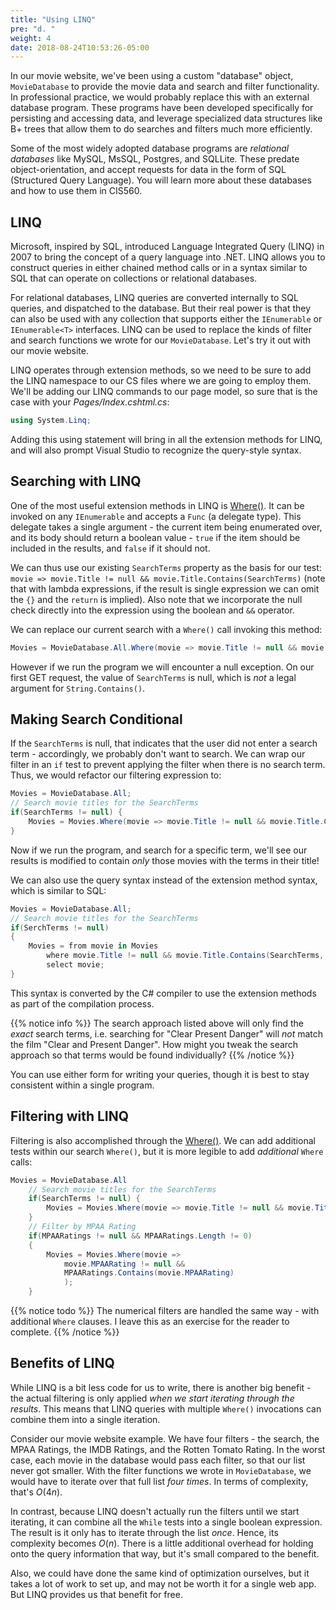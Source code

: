 ```yaml
---
title: "Using LINQ"
pre: "d. "
weight: 4
date: 2018-08-24T10:53:26-05:00
---
```


In our movie website, we've been using a custom "database" object, `MovieDatabase` to provide the movie data and search and filter functionality.  In professional practice, we would probably replace this with an external database program.  These programs have been developed specifically for persisting and accessing data, and leverage specialized data structures like B+ trees that allow them to do searches and filters much more efficiently.

Some of the most widely adopted database programs are _relational databases_ like MySQL, MsSQL, Postgres, and SQLLite.  These predate object-orientation, and accept requests for data in the form of SQL (Structured Query Language).  You will learn more about these databases and how to use them in CIS560.

## LINQ
Microsoft, inspired by SQL, introduced Language Integrated Query (LINQ) in 2007 to bring the concept of a query language into .NET.  LINQ allows you to construct queries in either chained method calls or in a syntax similar to SQL that can operate on collections or relational databases.  

For relational databases, LINQ queries are converted internally to SQL queries, and dispatched to the database.  But their real power is that they can also be used with any collection that supports either the `IEnumerable` or `IEnumerable<T>` interfaces.  LINQ can be used to replace the kinds of filter and search functions we wrote for our `MovieDatabase`.  Let's try it out with our movie website.

LINQ operates through extension methods, so we need to be sure to add the LINQ namespace to our CS files where we are going to employ them.  We'll be adding our LINQ commands to our page model, so sure that is the case with your _Pages/Index.cshtml.cs_:

```csharp
using System.Linq;
```

Adding this using statement will bring in all the extension methods for LINQ, and will also prompt Visual Studio to recognize the query-style syntax.

## Searching with LINQ

One of the most useful extension methods in LINQ is [Where()](https://docs.microsoft.com/en-us/dotnet/api/system.linq.enumerable.where?view=netcore-3.1).  It can be invoked on any `IEnumerable` and accepts a `Func` (a delegate type).  This delegate takes a single argument - the current item being enumerated over, and its body should return a boolean value - `true` if the item should be included in the results, and `false` if it should not.

We can thus use our existing `SearchTerms` property as the basis for our test: `movie => movie.Title != null && movie.Title.Contains(SearchTerms)` (note that with lambda expressions, if the result is single expression we can omit the `{}` and the `return` is implied).  Also note that we incorporate the null check directly into the expression using the boolean and `&&` operator.

We can replace our current search with a `Where()` call invoking this method:

```csharp
Movies = MovieDatabase.All.Where(movie => movie.Title != null && movie.Title.Contains(SearchTerms, String));
```
However if we run the program we will encounter a null exception.  On our first GET request, the value of `SearchTerms` is null, which is _not_ a legal argument for `String.Contains()`.

## Making Search Conditional

If the `SearchTerms` is null, that indicates that the user did not enter a search term - accordingly, we probably don't want to search.  We can wrap our filter in an `if` test to prevent applying the filter when there is no search term.  Thus, we would refactor our filtering expression to:

```csharp
Movies = MovieDatabase.All;
// Search movie titles for the SearchTerms
if(SearchTerms != null) {
    Movies = Movies.Where(movie => movie.Title != null && movie.Title.Contains(SearchTerms, StringComparison.InvariantCultureIgnoreCase));
}
```

Now if we run the program, and search for a specific term, we'll see our results is modified to contain _only_ those movies with the terms in their title!

We can also use the query syntax instead of the extension method syntax, which is similar to SQL:

```csharp
Movies = MovieDatabase.All;
// Search movie titles for the SearchTerms
if(SerchTerms != null)
{
    Movies = from movie in Movies
        where movie.Title != null && movie.Title.Contains(SearchTerms, StringComparison.InvariantCultureIgnoreCase)
        select movie;
}
```

This syntax is converted by the C# compiler to use the extension methods as part of the compilation process.

{{% notice info %}}
The search approach listed above will only find the _exact_ search terms, i.e. searching for "Clear Present Danger" will _not_ match the film "Clear and Present Danger".  How might you tweak the search approach so that terms would be found individually?
{{% /notice %}}

You can use either form for writing your queries, though it is best to stay consistent within a single program.

## Filtering with LINQ

Filtering is also accomplished through the [Where()](https://docs.microsoft.com/en-us/dotnet/api/system.linq.enumerable.where?view=netcore-3.1).  We can add additional tests within our search `Where()`, but it is more legible to add _additional_ `Where` calls:

```csharp
Movies = MovieDatabase.All
    // Search movie titles for the SearchTerms
    if(SearchTerms != null) {
        Movies = Movies.Where(movie => movie.Title != null && movie.Title.Contains(SearchTerms, StringComparison.InvariantCultureIgnoreCase));
    }
    // Filter by MPAA Rating
    if(MPAARatings != null && MPAARatings.Length != 0)
    {
        Movies = Movies.Where(movie =>
            movie.MPAARating != null &&
            MPAARatings.Contains(movie.MPAARating)
            );
    }
```

{{% notice todo %}}
The numerical filters are handled the same way - with additional `Where` clauses.  I leave this as an exercise for the reader to complete.
{{% /notice %}}

## Benefits of LINQ

While LINQ is a bit less code for us to write, there is another big benefit - the actual filtering is only applied _when we start iterating through the results_.  This means that LINQ queries with multiple `Where()` invocations can combine them into a single iteration.

Consider our movie website example.  We have four filters - the search, the MPAA Ratings, the IMDB Ratings, and the Rotten Tomato Rating.  In the worst case, each movie in the database would pass each filter, so that our list never got smaller.  With the filter functions we wrote in `MovieDatabase`, we would have to iterate over that full list _four times_.  In terms of complexity, that's $O(4n)$.  

In contrast, because LINQ doesn't actually run the filters until we start iterating, it can combine all the `While` tests into a single boolean expression.  The result is it only has to iterate through the list _once_.  Hence, its complexity becomes $O(n)$.  There is a little additional overhead for holding onto the query information that way, but it's small compared to the benefit.  

Also, we could have done the same kind of optimization ourselves, but it takes a lot of work to set up, and may not be worth it for a single web app.  But LINQ provides us that benefit for free.
